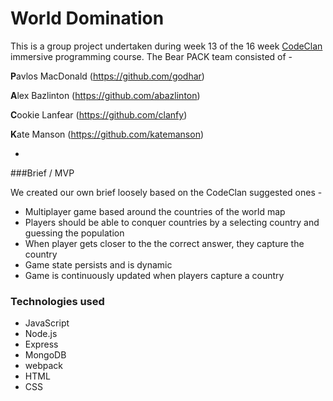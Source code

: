 # World Domination

This is a group project undertaken during week 13 of the 16 week [CodeClan](http://www.codeclan.com) immersive programming course. The Bear PACK team consisted of -

**P**avlos MacDonald (https://github.com/godhar)

**A**lex Bazlinton (https://github.com/abazlinton)

**C**ookie Lanfear (https://github.com/clanfy)

**K**ate Manson (https://github.com/katemanson)

-

###Brief / MVP

We created our own brief loosely based on the CodeClan suggested ones -

- Multiplayer game based around the countries of the world map
- Players should be able to conquer countries by a selecting country and guessing the population
- When player gets closer to the the correct answer, they capture the country
- Game state persists and is dynamic
- Game is continuously updated when players capture a country

### Technologies used

- JavaScript
- Node.js
- Express
- MongoDB
- webpack
- HTML
- CSS

